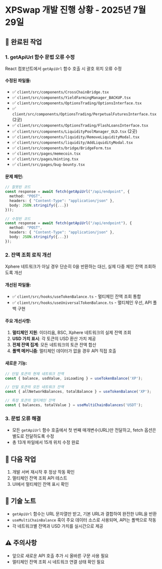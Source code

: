 # XPSwap 개발 진행 상황 - 2025년 7월 29일

## 🔧 완료된 작업

### 1. getApiUrl 함수 문법 오류 수정
React 컴포넌트에서 `getApiUrl` 함수 호출 시 괄호 위치 오류 수정

#### 수정된 파일들:
- ✅ `client/src/components/CrossChainBridge.tsx`
- ✅ `client/src/components/YieldFarmingManager_BACKUP.tsx`
- ✅ `client/src/components/OptionsTrading/OptionsInterface.tsx`
- ✅ `client/src/components/OptionsTrading/PerpetualFuturesInterface.tsx` (2곳)
- ✅ `client/src/components/OptionsTrading/FlashLoansInterface.tsx`
- ✅ `client/src/components/LiquidityPoolManager_OLD.tsx` (2곳)
- ✅ `client/src/components/liquidity/RemoveLiquidityModal.tsx`
- ✅ `client/src/components/liquidity/AddLiquidityModal.tsx`
- ✅ `client/src/components/bridge/BridgeForm.tsx`
- ✅ `client/src/pages/memecoin.tsx`
- ✅ `client/src/pages/minting.tsx`
- ✅ `client/src/pages/bug-bounty.tsx`

#### 문제 패턴:
```typescript
// 잘못된 코드
const response = await fetch(getApiUrl("/api/endpoint", {
  method: "POST",
  headers: { "Content-Type": "application/json" },
  body: JSON.stringify({...})
}));

// 수정된 코드
const response = await fetch(getApiUrl("/api/endpoint"), {
  method: "POST",
  headers: { "Content-Type": "application/json" },
  body: JSON.stringify({...})
});
```

### 2. 잔액 조회 로직 개선
Xphere 네트워크가 아닐 경우 단순히 0을 반환하는 대신, 실제 다중 체인 잔액 조회하도록 개선

#### 개선된 파일들:
- ✅ `client/src/hooks/useTokenBalance.ts` - 멀티체인 잔액 조회 통합
- ✅ `client/src/hooks/useUniversalTokenBalance.ts` - 멀티체인 우선, API 폴백 구현

#### 주요 개선사항:
1. **멀티체인 지원**: 이더리움, BSC, Xphere 네트워크의 실제 잔액 조회
2. **USD 가치 표시**: 각 토큰의 USD 환산 가치 제공
3. **전체 잔액 집계**: 모든 네트워크의 토큰 잔액 합산
4. **폴백 메커니즘**: 멀티체인 데이터가 없을 경우 API 직접 호출

#### 새로운 기능:
```typescript
// 단일 토큰의 현재 네트워크 잔액
const { balance, usdValue, isLoading } = useTokenBalance('XP');

// 단일 토큰의 모든 네트워크 잔액
const { allNetworkBalances, totalBalance } = useTokenBalance('XP');

// 특정 토큰의 멀티체인 잔액
const { balances, totalValue } = useMultiChainBalances('USDT');
```

### 3. 문법 오류 해결
- 모든 `getApiUrl` 함수 호출에서 첫 번째 매개변수(URL)만 전달하고, fetch 옵션은 별도로 전달하도록 수정
- 총 13개 파일에서 15개 위치 수정 완료

## 🚀 다음 작업
1. 개발 서버 재시작 후 정상 작동 확인
2. 멀티체인 잔액 조회 API 테스트
3. UI에서 멀티체인 잔액 표시 확인

## 📝 기술 노트
- `getApiUrl` 함수는 URL 문자열만 받고, 기본 URL과 결합하여 완전한 URL을 반환
- `useMultiChainBalance` 훅이 주요 데이터 소스로 사용되며, API는 폴백으로 작동
- 각 네트워크별 잔액과 USD 가치를 실시간으로 제공

## ⚠️ 주의사항
- 앞으로 새로운 API 호출 추가 시 올바른 구문 사용 필요
- 멀티체인 잔액 조회 시 네트워크 연결 상태 확인 필요

